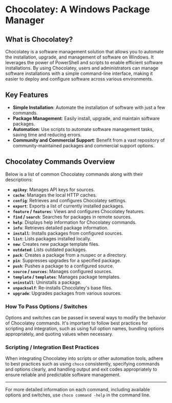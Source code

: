 
# Chocolatey: A Windows Package Manager

## What is Chocolatey?

Chocolatey is a software management solution that allows you to automate the installation, upgrade, and management of software on Windows. It leverages the power of PowerShell and scripts to enable efficient software installations. By using Chocolatey, users and administrators can manage software installations with a simple command-line interface, making it easier to deploy and configure software across various environments.

## Key Features

- **Simple Installation**: Automate the installation of software with just a few commands.
- **Package Management**: Easily install, upgrade, and maintain software packages.
- **Automation**: Use scripts to automate software management tasks, saving time and reducing errors.
- **Community and Commercial Support**: Benefit from a vast repository of community-maintained packages and commercial support options.

## Chocolatey Commands Overview

Below is a list of common Chocolatey commands along with their descriptions:

- **`apikey`**: Manages API keys for sources.
- **`cache`**: Manages the local HTTP caches.
- **`config`**: Retrieves and configures Chocolatey settings.
- **`export`**: Exports a list of currently installed packages.
- **`feature` / `features`**: Views and configures Chocolatey features.
- **`find` / `search`**: Searches for packages in remote sources.
- **`help`**: Displays help information for Chocolatey commands.
- **`info`**: Retrieves detailed package information.
- **`install`**: Installs packages from configured sources.
- **`list`**: Lists packages installed locally.
- **`new`**: Creates new package template files.
- **`outdated`**: Lists outdated packages.
- **`pack`**: Creates a package from a nuspec or a directory.
- **`pin`**: Suppresses upgrades for a specified package.
- **`push`**: Pushes a package to a configured source.
- **`source` / `sources`**: Manages configured sources.
- **`template` / `templates`**: Manages package templates.
- **`uninstall`**: Uninstalls a package.
- **`unpackself`**: Re-installs Chocolatey's base files.
- **`upgrade`**: Upgrades packages from various sources.

### How To Pass Options / Switches

Options and switches can be passed in several ways to modify the behavior of Chocolatey commands. It's important to follow best practices for scripting and integration, such as using full option names, bundling options appropriately, and quoting values when necessary.

### Scripting / Integration Best Practices

When integrating Chocolatey into scripts or other automation tools, adhere to best practices such as using `choco` consistently, specifying commands and options clearly, and handling output and exit codes appropriately to ensure reliable and predictable software management.

---

For more detailed information on each command, including available options and switches, use `choco command -help` in the command line.

